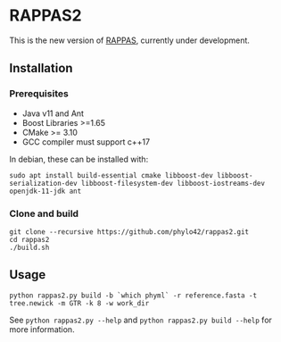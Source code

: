 # RAPPAS2
This is the new version of [RAPPAS](https://github.com/phylo42/RAPPAS), currently under development.

## Installation

### Prerequisites

- Java v11 and Ant
- Boost Libraries >=1.65
- CMake >= 3.10
- GCC compiler must support c++17

In debian, these can be installed with:
```
sudo apt install build-essential cmake libboost-dev libboost-serialization-dev libboost-filesystem-dev libboost-iostreams-dev openjdk-11-jdk ant
```

### Clone and build
```
git clone --recursive https://github.com/phylo42/rappas2.git
cd rappas2
./build.sh
```

## Usage
```
python rappas2.py build -b `which phyml` -r reference.fasta -t tree.newick -m GTR -k 8 -w work_dir
```

See `python rappas2.py --help` and `python rappas2.py build --help` for more information.
